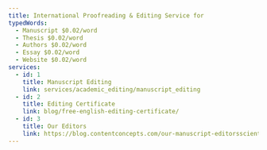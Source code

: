 ```yaml
---
title: International Proofreading & Editing Service for
typedWords:
  - Manuscript $0.02/word
  - Thesis $0.02/word
  - Authors $0.02/word
  - Essay $0.02/word
  - Website $0.02/word
services:
  - id: 1
    title: Manuscript Editing
    link: services/academic_editing/manuscript_editing
  - id: 2
    title: Editing Certificate
    link: blog/free-english-editing-certificate/
  - id: 3
    title: Our Editors
    link: https://blog.contentconcepts.com/our-manuscript-editorsscientific-editors-proofreaders
---
```

